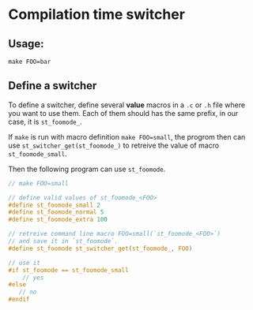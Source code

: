 # Compilation time switcher

## Usage:

```
make FOO=bar
```

## Define a switcher

To define a switcher, define several **value** macros in a `.c` or `.h` file where you
want to use them.
Each of them should has the same prefix, in our case, it is `st_foomode_`.

If `make` is run with macro definition `make FOO=small`, the progrom then can
use `st_switcher_get(st_foomode_)` to retreive the value of macro
`st_foomode_small`.

Then the following program can use `st_foomode`.


```c
// make FOO=small

// define valid values of st_foomode_<FOO>
#define st_foomode_small 2
#define st_foomode_normal 5
#define st_foomode_extra 100

// retreive command line macro FOO=small(`st_foomode_<FOO>`)
// and save it in `st_foomode`.
#define st_foomode st_switcher_get(st_foomode_, FOO)

// use it
#if st_foomode == st_foomode_small
    // yes
#else
   // no
#endif
```
